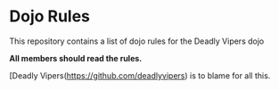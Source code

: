Dojo Rules
==========

This repository contains a list of dojo rules for the Deadly Vipers dojo

**All members should read the rules.**

[Deadly Vipers(https://github.com/deadlyvipers) is to blame for all this.